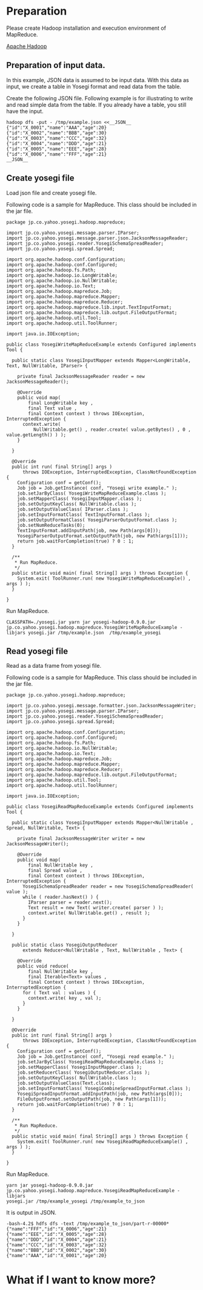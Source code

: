 <!---
  Licensed under the Apache License, Version 2.0 (the "License");
  you may not use this file except in compliance with the License.
  You may obtain a copy of the License at

   http://www.apache.org/licenses/LICENSE-2.0

  Unless required by applicable law or agreed to in writing, software
  distributed under the License is distributed on an "AS IS" BASIS,
  WITHOUT WARRANTIES OR CONDITIONS OF ANY KIND, either express or implied.
  See the License for the specific language governing permissions and
  limitations under the License. See accompanying LICENSE file.
-->
# Preparation
Please create Hadoop installation and execution environment of MapReduce.

[Apache Hadoop](https://hadoop.apache.org/)


## Preparation of input data.
In this example, JSON data is assumed to be input data.
With this data as input, we create a table in Yosegi format and read data from the table.

Create the following JSON file. Following example is for illustrating to write and read simple data from the table.
If you already have a table, you still have the input.

```
hadoop dfs -put - /tmp/example.json <<__JSON__
{"id":"X_0001","name":"AAA","age":20}
{"id":"X_0002","name":"BBB","age":30}
{"id":"X_0003","name":"CCC","age":32}
{"id":"X_0004","name":"DDD","age":21}
{"id":"X_0005","name":"EEE","age":28}
{"id":"X_0006","name":"FFF","age":21}
__JSON__
```

## Create yosegi file
Load json file and create yosegi file.

Following code is a sample for MapReduce.
This class should be included in the jar file.

```
package jp.co.yahoo.yosegi.hadoop.mapreduce;

import jp.co.yahoo.yosegi.message.parser.IParser;
import jp.co.yahoo.yosegi.message.parser.json.JacksonMessageReader;
import jp.co.yahoo.yosegi.reader.YosegiSchemaSpreadReader;
import jp.co.yahoo.yosegi.spread.Spread;

import org.apache.hadoop.conf.Configuration;
import org.apache.hadoop.conf.Configured;
import org.apache.hadoop.fs.Path;
import org.apache.hadoop.io.LongWritable;
import org.apache.hadoop.io.NullWritable;
import org.apache.hadoop.io.Text;
import org.apache.hadoop.mapreduce.Job;
import org.apache.hadoop.mapreduce.Mapper;
import org.apache.hadoop.mapreduce.Reducer;
import org.apache.hadoop.mapreduce.lib.input.TextInputFormat;
import org.apache.hadoop.mapreduce.lib.output.FileOutputFormat;
import org.apache.hadoop.util.Tool;
import org.apache.hadoop.util.ToolRunner;

import java.io.IOException;

public class YosegiWriteMapReduceExample extends Configured implements Tool {

  public static class YosegiInputMapper extends Mapper<LongWritable, Text, NullWritable, IParser> {

    private final JacksonMessageReader reader = new JacksonMessageReader();

    @Override
    public void map(
        final LongWritable key ,
        final Text value ,
        final Context context ) throws IOException, InterruptedException {
      context.write(
          NullWritable.get() , reader.create( value.getBytes() , 0 , value.getLength() ) );
    }

  }

  @Override
  public int run( final String[] args )
      throws IOException, InterruptedException, ClassNotFoundException {
    Configuration conf = getConf();
    Job job = Job.getInstance( conf, "Yosegi write example." );
    job.setJarByClass( YosegiWriteMapReduceExample.class );
    job.setMapperClass( YosegiInputMapper.class );
    job.setOutputKeyClass( NullWritable.class );
    job.setOutputValueClass( IParser.class );
    job.setInputFormatClass( TextInputFormat.class );
    job.setOutputFormatClass( YosegiParserOutputFormat.class );
    job.setNumReduceTasks(0);
    TextInputFormat.addInputPath(job, new Path(args[0]));
    YosegiParserOutputFormat.setOutputPath(job, new Path(args[1]));
    return job.waitForCompletion(true) ? 0 : 1;
  }

  /**
   * Run MapReduce.
   */
  public static void main( final String[] args ) throws Exception {
    System.exit( ToolRunner.run( new YosegiWriteMapReduceExample() ,  args ) );
  }

}
```

Run MapReduce.

```
CLASSPATH=./yosegi.jar yarn jar yosegi-hadoop-0.9.0.jar jp.co.yahoo.yosegi.hadoop.mapreduce.YosegiWriteMapReduceExample -libjars yosegi.jar /tmp/example.json  /tmp/example_yosegi
```

## Read yosegi file
Read as a data frame from yosegi file.

Following code is a sample for MapReduce.
This class should be included in the jar file.

```
package jp.co.yahoo.yosegi.hadoop.mapreduce;

import jp.co.yahoo.yosegi.message.formatter.json.JacksonMessageWriter;
import jp.co.yahoo.yosegi.message.parser.IParser;
import jp.co.yahoo.yosegi.reader.YosegiSchemaSpreadReader;
import jp.co.yahoo.yosegi.spread.Spread;

import org.apache.hadoop.conf.Configuration;
import org.apache.hadoop.conf.Configured;
import org.apache.hadoop.fs.Path;
import org.apache.hadoop.io.NullWritable;
import org.apache.hadoop.io.Text;
import org.apache.hadoop.mapreduce.Job;
import org.apache.hadoop.mapreduce.Mapper;
import org.apache.hadoop.mapreduce.Reducer;
import org.apache.hadoop.mapreduce.lib.output.FileOutputFormat;
import org.apache.hadoop.util.Tool;
import org.apache.hadoop.util.ToolRunner;

import java.io.IOException;

public class YosegiReadMapReduceExample extends Configured implements Tool {

  public static class YosegiInputMapper extends Mapper<NullWritable , Spread, NullWritable, Text> {

    private final JacksonMessageWriter writer = new JacksonMessageWriter();

    @Override
    public void map(
        final NullWritable key ,
        final Spread value ,
        final Context context ) throws IOException, InterruptedException {
      YosegiSchemaSpreadReader reader = new YosegiSchemaSpreadReader( value );
      while ( reader.hasNext() ) {
        IParser parser = reader.next();
        Text result = new Text( writer.create( parser ) );
        context.write( NullWritable.get() , result );
      }
    }

  }

  public static class YosegiOutputReducer
      extends Reducer<NullWritable , Text, NullWritable , Text> {

    @Override
    public void reduce(
        final NullWritable key ,
        final Iterable<Text> values ,
        final Context context ) throws IOException, InterruptedException {
      for ( Text val : values ) {
        context.write( key , val );
      }
    }

  }

  @Override
  public int run( final String[] args )
      throws IOException, InterruptedException, ClassNotFoundException {
    Configuration conf = getConf();
    Job job = Job.getInstance( conf, "Yosegi read example." );
    job.setJarByClass( YosegiReadMapReduceExample.class );
    job.setMapperClass( YosegiInputMapper.class );
    job.setReducerClass( YosegiOutputReducer.class );
    job.setOutputKeyClass( NullWritable.class );
    job.setOutputValueClass(Text.class);
    job.setInputFormatClass( YosegiCombineSpreadInputFormat.class );
    YosegiSpreadInputFormat.addInputPath(job, new Path(args[0]));
    FileOutputFormat.setOutputPath(job, new Path(args[1]));
    return job.waitForCompletion(true) ? 0 : 1;
  }

  /**
   * Run MapReduce.
   */
  public static void main( final String[] args ) throws Exception {
    System.exit( ToolRunner.run( new YosegiReadMapReduceExample() ,  args ) );
  }

}
```

Run MapReduce.

```
yarn jar yosegi-hadoop-0.9.0.jar jp.co.yahoo.yosegi.hadoop.mapreduce.YosegiReadMapReduceExample -libjars
yosegi.jar /tmp/example_yosegi /tmp/example_to_json
```

It is output in JSON.
```
-bash-4.2$ hdfs dfs -text /tmp/example_to_json/part-r-00000*
{"name":"FFF","id":"X_0006","age":21}
{"name":"EEE","id":"X_0005","age":28}
{"name":"DDD","id":"X_0004","age":21}
{"name":"CCC","id":"X_0003","age":32}
{"name":"BBB","id":"X_0002","age":30}
{"name":"AAA","id":"X_0001","age":20}
```

# What if I want to know more?
